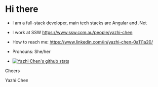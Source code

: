 # Hi there

* I am a full-stack developer, main tech stacks are Angular and .Net

* I work at SSW https://www.ssw.com.au/people/yazhi-chen

* How to reach me: https://www.linkedin.com/in/yazhi-chen-0a111a20/

* Pronouns: She/her

* [![Yazhi Chen's github stats](https://github-readme-stats.vercel.app/api?username=YazhiChen&theme=dark)](https://github.com/YazhiChen/github-readme-stats)

Cheers

Yazhi Chen


